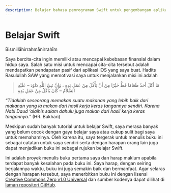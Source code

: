 ```yaml
---
description: Belajar bahasa pemrograman Swift untuk pengembangan aplikasi iOS
---
```


# Belajar Swift

Bismillāhirrahmānirrahīm

Saya bercita-cita ingin memiliki atau mencapai kebebasan finansial dalam hidup saya. Salah satu misi untuk mencapai cita-cita tersebut adalah mendapatkan pendapatan pasif dari aplikasi iOS yang saya buat. Hadits Rasulullah SAW yang memotivasi saya untuk menjalankan misi ini adalah

> مَا أَكَلَ أَحَدٌ طَعَامًا قَطُّ خَيْرًا مِنْ أَنْ يَأْكُلَ مِنْ عَمَلِ يَدِهِ ، وَإِنَّ نَبِىَّ اللَّهِ دَاوُدَ – عَلَيْهِ السَّلاَمُ – كَانَ يَأْكُلُ مِنْ عَمَلِ يَدِهِ

_“Tidaklah seseorang memakan suatu makanan yang lebih baik dari makanan yang ia makan dari hasil kerja keras tangannya sendiri. Karena Nabi Daud ‘alaihis salam dahulu juga makan dari hasil kerja keras tangannya.”_ (HR. Bukhari)

Meskipun sudah banyak tutorial untuk belajar Swift, saya merasa banyak yang belum cocok dengan gaya belajar saya atau cukup sulit bagi saya untuk memahaminya. Oleh karena itu, saya tergerak untuk menulis buku ini sebagai catatan untuk saya sendiri serta dengan harapan orang lain juga dapat menjadikan buku ini sebagai rujukan belajar Swift.

Ini adalah proyek menulis buku pertama saya dan harap maklum apabila terdapat banyak kesalahan pada buku ini. Saya harap, dengan seiring berjalannya waktu, buku ini juga semakin baik dan bermanfaat. Agar selaras dengan harapan tersebut, saya menerbitkan buku ini dengan lisensi [Creative Commons Zero v1.0 Universal](https://creativecommons.org/publicdomain/zero/1.0/) dan sumber kodenya dapat dilihat di [laman repositori GitHub](https://github.com/findrakecil/belajar-swift).

